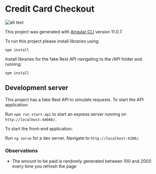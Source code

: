 # Credit Card Checkout

![alt text](https://repository-images.githubusercontent.com/330479240/0c06b300-5930-11eb-849e-9f12c68d17c8)

This project was generated with [Angular CLI](https://github.com/angular/angular-cli) version 11.0.7.

To run this project please install libraries using:

`npm install`

Install libraries for the fake Rest API navigating to the /API folder and running:

`npm install`

## Development server

This project has a fake Rest API to simulate requests. To start the API application:

Run `npm run start-api` to start an express server running on `http://localhost:44666/`.

To start the front-end application:

Run `ng serve` for a dev server. Navigate to `http://localhost:4200/`.

### Observations

* The amount to be paid is randomly generated between 100 and 2000 every time you refresh the page
